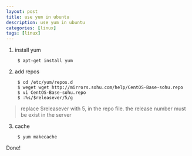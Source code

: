 ```yaml
---
layout: post
title: use yum in ubuntu
description: use yum in ubuntu
categories: [linux]
tags: [linux]
---
```


1. install yum

        $ apt-get install yum
    
2. add repos

        $ cd /etc/yum/repos.d
        $ weget wget http://mirrors.sohu.com/help/CentOS-Base-sohu.repo
        $ vi CentOS-Base-sohu.repo
        $ :%s/$releasever/5/g
        
> replace $releasever with 5, in the repo file. the release number must be exist in the server

3. cache

        $ yum makecache

Done!

